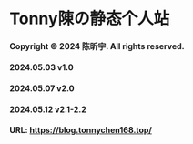 # Tonny陳の静态个人站
#### Copyright © 2024 陈昕宇. All rights reserved.
#### 2024.05.03 v1.0
#### 2024.05.07 v2.0
#### 2024.05.12 v2.1-2.2
#### URL: https://blog.tonnychen168.top/
